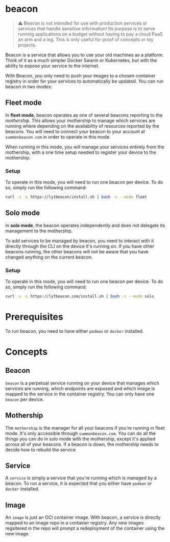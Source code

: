 # beacon

> ⚠️ Beacon is not intended for use with production services or services that handle sensitive information! Its purpose is to serve running applications on a budget without having to pay a cloud PaaS an arm and a leg. This is only useful for proof of concepts or toy projects.

Beacon is a service that allows you to use your old machines as a platform. Think of it as a much simpler Docker Swarm or Kubernetes, but with the ability to expose your service to the internet.

With Beacon, you only need to push your images to a chosen container registry in order for your services to automatically be updated. You can run beacon in two modes:

## Fleet mode

In **fleet mode**, beacon operates as one of several beacons reporting to the _mothership_. This allows your mothership to manage which services are running where depending on the availability of resources reported by the beacons. You will need to connect your beacon to your account at `summonbeacon.com` in order to operate in this mode.

When running in this mode, you will manage your services entirely from the mothership, with a one time setup needed to register your device to the mothership.

### Setup

To operate in this mode, you will need to run one beacon per device. To do so, simply run the following command:

```sh
curl -s -L https://lytbeacon/install.sh | bash -s --mode fleet
```

## Solo mode

In **solo mode**, the beacon operates independently and does not delegate its management to the mothership.

To add services to be managed by beacon, you need to interact with it directly through the CLI on the device it's running on. If you have other beacons running, the other beacons will not be aware that you have changed anything on the current beacon.

### Setup

To operate in this mode, you will need to run one beacon per device. To do so, simply run the following command:

```sh
curl -s -L https://lytbeacon.com/install.sh | bash -s --mode solo
```

# Prerequisites

To run beacon, you need to have either `podman` or `docker` installed.

# Concepts

## Beacon

`beacon` is a perpetual service running on your device that manages which services are running, which endpoints are exposed and which image is mapped to the service in the container registry. You can only have one `beacon` per device.

## Mothership

The `mothership` is the manager for all your beacons if you're running in fleet mode. It's only accessible through `summonbeacon.com`. You can do all the things you can do in solo mode with the mothership, except it's applied across all of your beacons. If a beacon is down, the mothership needs to decide how to rebuild the service 

## Service

A `service` is simply a service that you're running which is managed by a beacon. To run a service, it is expected that you either have `podman` or `docker` installed.

## Image

An `image` is just an OCI container image. With beacon, a service is directly mapped to an image repo in a container registry. Any new images regsitered in the repo will prompt a redeployment of the container using the new image.
